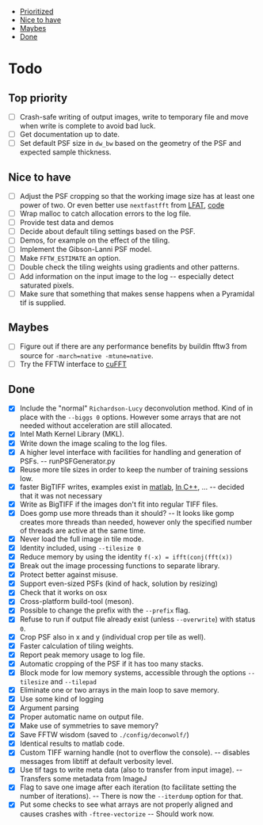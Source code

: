  - [Prioritized](#prio)
 - [Nice to have](#nice)
 - [Maybes](#maybe)
 - [Done](#done)

# Todo

<a name="prio" />

## Top priority
- [ ] Crash-safe writing of output images, write to temporary file and
       move when write is complete to avoid bad luck.
- [ ] Get documentation up to date.
- [ ] Set default PSF size in `dw_bw` based on the geometry of the PSF
       and expected sample thickness.

<a name="nice" />

## Nice to have

- [ ] Adjust the PSF cropping so that the working image size has at least one power of two. Or even better use `nextfastfft` from [LFAT](https://ltfat.github.io/notes/ltfatnote017.pdf), [code](https://github.com/ltfat/ltfat/blob/master/fourier/nextfastfft.m)
- [ ] Wrap malloc to catch allocation errors to the log file.
- [ ] Provide test data and demos
- [ ] Decide about default tiling settings based on the PSF.
- [ ] Demos, for example on the effect of the tiling.
- [ ] Implement the Gibson-Lanni PSF model.
- [ ] Make `FFTW_ESTIMATE` an option.
- [ ] Double check the tiling weights using gradients and other patterns.
- [ ] Add information on the input image to the log -- especially detect saturated pixels.
- [ ] Make sure that something that makes sense happens when a Pyramidal tif is supplied.

<a name="maybe" />

## Maybes
- [ ] Figure out if there are any performance benefits by buildin fftw3 from source for `-march=native -mtune=native`.
- [ ] Try the FFTW interface to [cuFFT](https://docs.nvidia.com/cuda/cufft/index.html#fftw-supported-interface)

<a name="done" />

## Done

- [x] Include the "normal" `Richardson-Lucy` deconvolution method. Kind of in place with the `--biggs 0` options. However some arrays that are not needed without acceleration are still allocated.
- [x] Intel Math Kernel Library (MKL).
- [x] Write down the image scaling to the log files.
- [x] A higher level interface with facilities for handling and generation of PSFs. -- runPSFGenerator.py
- [x] Reuse more tile sizes in order to keep the number of training sessions low.
- [x] faster BigTIFF writes, examples exist in [matlab](https://github.com/rharkes/Fast_Tiff_Write/blob/master/Fast_BigTiff_Write.m), [In C++](https://github.com/jkriege2/TinyTIFF), ... -- decided that it was not necessary
- [x] Write as BigTIFF if the images don't fit into regular TIFF files.
- [x] Does gomp use more threads than it should? -- It looks like gomp creates more threads than needed, however only the specified number of threads are active at the same time.
- [x] Never load the full image in tile mode.
- [x] Identity included, using `--tilesize 0`
- [x] Reduce memory by using the identity `f(-x) = ifft(conj(fft(x))`
- [x] Break out the image processing functions to separate library.
- [x] Protect better against misuse.
- [x] Support even-sized PSFs (kind of hack, solution by resizing)
- [x] Check that it works on osx
- [x] Cross-platform build-tool (meson).
- [x] Possible to change the prefix with the `--prefix` flag.
- [x] Refuse to run if output file already exist (unless `--overwrite`) with status `0`.
- [x] Crop PSF also in x and y (individual crop per tile as well).
- [x] Faster calculation of tiling weights.
- [x] Report peak memory usage to log file.
- [x] Automatic cropping of the PSF if it has too many stacks.
- [x] Block mode for low memory systems, accessible through the options `--tilesize` and `--tilepad`
- [x] Eliminate one or two arrays in the main loop to save memory.
- [x] Use some kind of logging
- [x] Argument parsing
- [x] Proper automatic name on output file.
- [x] Make use of symmetries to save memory?
- [x] Save FFTW wisdom (saved to `./config/deconwolf/`)
- [x] Identical results to matlab code.
- [x] Custom TIFF warning handle (not to overflow the console). -- disables messages from libtiff at default verbosity level.
 - [x] Use tif tags to write meta data (also to transfer from input image). -- Transfers some metadata from ImageJ
- [x] Flag to save one image after each iteration (to facilitate setting the number of iterations). -- There is now the `--iterdump` option for that.
- [x] Put some checks to see what arrays are not properly aligned and causes crashes with `-ftree-vectorize` -- Should work now.

